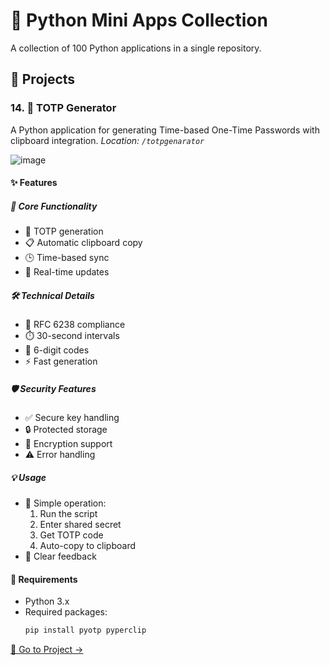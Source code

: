 # 🐍 Python Mini Apps Collection
A collection of 100 Python applications in a single repository.

## 🚀 Projects

### 14. 🔐 TOTP Generator
A Python application for generating Time-based One-Time Passwords with clipboard integration.
*Location: `/totpgenarator`*

![image](https://github.com/parzivalhaliday/100-python-apps/blob/main/totpgenarator/image.png)

#### ✨ Features

##### 🔄 Core Functionality
- 🔑 TOTP generation
- 📋 Automatic clipboard copy
- 🕒 Time-based sync
- 🔄 Real-time updates

##### 🛠️ Technical Details
- 🔐 RFC 6238 compliance
- ⏱️ 30-second intervals
- 🔢 6-digit codes
- ⚡ Fast generation

##### 🛡️ Security Features
- ✅ Secure key handling
- 🔒 Protected storage
- 🔐 Encryption support
- ⚠️ Error handling

##### 💡 Usage
- 🔧 Simple operation:
  1. Run the script
  2. Enter shared secret
  3. Get TOTP code
  4. Auto-copy to clipboard
- 📝 Clear feedback

#### 🔧 Requirements
- Python 3.x
- Required packages:
  ```bash
  pip install pyotp pyperclip
  ```

[📂 Go to Project →](/)
